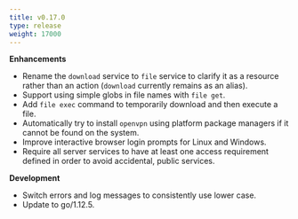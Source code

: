 ```yaml
---
title: v0.17.0
type: release
weight: 17000
---
```


**Enhancements**

 * Rename the `download` service to `file` service to clarify it as a resource rather than an action (`download` currently remains as an alias).
 * Support using simple globs in file names with `file get`.
 * Add `file exec` command to temporarily download and then execute a file.
 * Automatically try to install `openvpn` using platform package managers if it cannot be found on the system.
 * Improve interactive browser login prompts for Linux and Windows.
 * Require all server services to have at least one access requirement defined in order to avoid accidental, public services.

**Development**

 * Switch errors and log messages to consistently use lower case.
 * Update to go/1.12.5.
